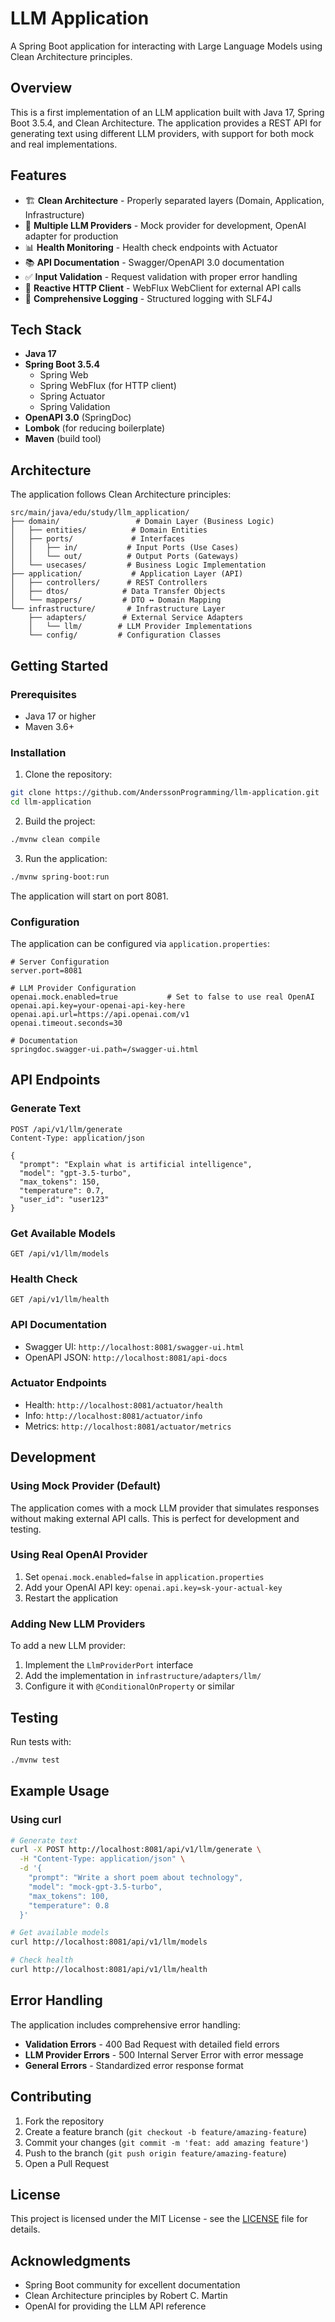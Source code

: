 # LLM Application

A Spring Boot application for interacting with Large Language Models using Clean Architecture principles.

## Overview

This is a first implementation of an LLM application built with Java 17, Spring Boot 3.5.4, and Clean Architecture. The application provides a REST API for generating text using different LLM providers, with support for both mock and real implementations.

## Features

- 🏗️ **Clean Architecture** - Properly separated layers (Domain, Application, Infrastructure)
- 🔌 **Multiple LLM Providers** - Mock provider for development, OpenAI adapter for production
- 📊 **Health Monitoring** - Health check endpoints with Actuator
- 📚 **API Documentation** - Swagger/OpenAPI 3.0 documentation
- ✅ **Input Validation** - Request validation with proper error handling
- 🔄 **Reactive HTTP Client** - WebFlux WebClient for external API calls
- 🎯 **Comprehensive Logging** - Structured logging with SLF4J

## Tech Stack

- **Java 17**
- **Spring Boot 3.5.4**
  - Spring Web
  - Spring WebFlux (for HTTP client)
  - Spring Actuator
  - Spring Validation
- **OpenAPI 3.0** (SpringDoc)
- **Lombok** (for reducing boilerplate)
- **Maven** (build tool)

## Architecture

The application follows Clean Architecture principles:

```
src/main/java/edu/study/llm_application/
├── domain/                 # Domain Layer (Business Logic)
│   ├── entities/          # Domain Entities
│   ├── ports/             # Interfaces
│   │   ├── in/           # Input Ports (Use Cases)
│   │   └── out/          # Output Ports (Gateways)
│   └── usecases/         # Business Logic Implementation
├── application/           # Application Layer (API)
│   ├── controllers/      # REST Controllers
│   ├── dtos/            # Data Transfer Objects
│   └── mappers/         # DTO ↔ Domain Mapping
└── infrastructure/       # Infrastructure Layer
    ├── adapters/        # External Service Adapters
    │   └── llm/        # LLM Provider Implementations
    └── config/         # Configuration Classes
```

## Getting Started

### Prerequisites

- Java 17 or higher
- Maven 3.6+

### Installation

1. Clone the repository:
```bash
git clone https://github.com/AnderssonProgramming/llm-application.git
cd llm-application
```

2. Build the project:
```bash
./mvnw clean compile
```

3. Run the application:
```bash
./mvnw spring-boot:run
```

The application will start on port 8081.

### Configuration

The application can be configured via `application.properties`:

```properties
# Server Configuration
server.port=8081

# LLM Provider Configuration
openai.mock.enabled=true           # Set to false to use real OpenAI
openai.api.key=your-openai-api-key-here
openai.api.url=https://api.openai.com/v1
openai.timeout.seconds=30

# Documentation
springdoc.swagger-ui.path=/swagger-ui.html
```

## API Endpoints

### Generate Text
```http
POST /api/v1/llm/generate
Content-Type: application/json

{
  "prompt": "Explain what is artificial intelligence",
  "model": "gpt-3.5-turbo",
  "max_tokens": 150,
  "temperature": 0.7,
  "user_id": "user123"
}
```

### Get Available Models
```http
GET /api/v1/llm/models
```

### Health Check
```http
GET /api/v1/llm/health
```

### API Documentation
- Swagger UI: `http://localhost:8081/swagger-ui.html`
- OpenAPI JSON: `http://localhost:8081/api-docs`

### Actuator Endpoints
- Health: `http://localhost:8081/actuator/health`
- Info: `http://localhost:8081/actuator/info`
- Metrics: `http://localhost:8081/actuator/metrics`

## Development

### Using Mock Provider (Default)

The application comes with a mock LLM provider that simulates responses without making external API calls. This is perfect for development and testing.

### Using Real OpenAI Provider

1. Set `openai.mock.enabled=false` in `application.properties`
2. Add your OpenAI API key: `openai.api.key=sk-your-actual-key`
3. Restart the application

### Adding New LLM Providers

To add a new LLM provider:

1. Implement the `LlmProviderPort` interface
2. Add the implementation in `infrastructure/adapters/llm/`
3. Configure it with `@ConditionalOnProperty` or similar

## Testing

Run tests with:
```bash
./mvnw test
```

## Example Usage

### Using curl

```bash
# Generate text
curl -X POST http://localhost:8081/api/v1/llm/generate \
  -H "Content-Type: application/json" \
  -d '{
    "prompt": "Write a short poem about technology",
    "model": "mock-gpt-3.5-turbo",
    "max_tokens": 100,
    "temperature": 0.8
  }'

# Get available models
curl http://localhost:8081/api/v1/llm/models

# Check health
curl http://localhost:8081/api/v1/llm/health
```

## Error Handling

The application includes comprehensive error handling:

- **Validation Errors** - 400 Bad Request with detailed field errors
- **LLM Provider Errors** - 500 Internal Server Error with error message
- **General Errors** - Standardized error response format

## Contributing

1. Fork the repository
2. Create a feature branch (`git checkout -b feature/amazing-feature`)
3. Commit your changes (`git commit -m 'feat: add amazing feature'`)
4. Push to the branch (`git push origin feature/amazing-feature`)
5. Open a Pull Request

## License

This project is licensed under the MIT License - see the [LICENSE](LICENSE) file for details.

## Acknowledgments

- Spring Boot community for excellent documentation
- Clean Architecture principles by Robert C. Martin
- OpenAI for providing the LLM API reference